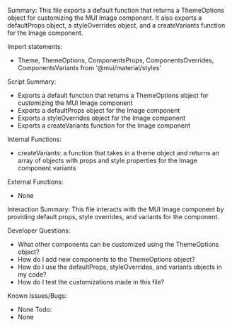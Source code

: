 Summary:
This file exports a default function that returns a ThemeOptions object for customizing the MUI Image component. It also exports a defaultProps object, a styleOverrides object, and a createVariants function for the Image component.

Import statements:
- Theme, ThemeOptions, ComponentsProps, ComponentsOverrides, ComponentsVariants from '@mui/material/styles'

Script Summary:
- Exports a default function that returns a ThemeOptions object for customizing the MUI Image component
- Exports a defaultProps object for the Image component
- Exports a styleOverrides object for the Image component
- Exports a createVariants function for the Image component

Internal Functions:
- createVariants: a function that takes in a theme object and returns an array of objects with props and style properties for the Image component variants

External Functions:
- None

Interaction Summary:
This file interacts with the MUI Image component by providing default props, style overrides, and variants for the component.

Developer Questions:
- What other components can be customized using the ThemeOptions object?
- How do I add new components to the ThemeOptions object?
- How do I use the defaultProps, styleOverrides, and variants objects in my code?
- How do I test the customizations made in this file? 

Known Issues/Bugs:
- None
Todo:
- None